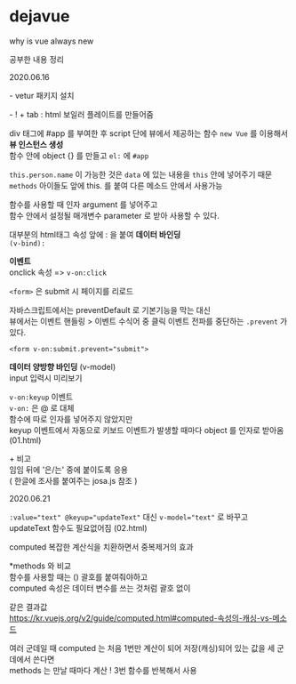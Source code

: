 # dejavue
why is vue always new


공부한 내용 정리

2020.06.16

\- vetur 패키지 설치

\- ! + tab : html 보일러 플레이트를 만들어줌

div 태그에 #app 를 부여한 후
script 단에 뷰에서 제공하는 함수 `new Vue` 를 이용해서 <b>뷰 인스턴스 생성</b><br>
함수 안에 object {} 를 만들고 `el:` 에 `#app`

`this.person.name` 이 가능한 것은
`data` 에 있는 내용을 `this` 안에 넣어주기 때문 <br>
`methods` 아이들도 앞에 this. 를 붙여 다른 메소드 안에서 사용가능

함수를 사용할 때 인자 argument 를 넣어주고 <br>
함수 안에서 설정될 매개변수 parameter 로 받아 사용할 수 있다.

대부분의 html태그 속성 앞에 : 을 붙여 <b>데이터 바인딩</b> <br>
`(v-bind):`

<b>이벤트</b> <br>
onclick 속성 => `v-on:click`

`<form>` 은 submit 시 페이지를 리로드

자바스크립트에서는 preventDefault 로 기본기능을 막는 대신 <br>
뷰에서는 이벤트 핸들링 > 이벤트 수식어 중
클릭 이벤트 전파를 중단하는 `.prevent` 가 있다.

`<form v-on:submit.prevent="submit">`

<b>데이터 양방향 바인딩</b> (v-model) <br>
input 입력시 미리보기

`v-on:keyup` 이벤트 <br>
`v-on:` 은 @ 로 대체 <br>
함수에 따로 인자를 넣어주지 않았지만 <br>
keyup 이벤트에서 자동으로 키보드 이벤트가 발생할 때마다 object 를 인자로 받아옴
(01.html)

\+ 비고 <br>
임임 뒤에 '은/는' 중에 붙이도록 응용<br>
( 한글에 조사를 붙여주는 josa.js 참조 )


2020.06.21

`:value="text" @keyup="updateText"` 대신 `v-model="text"` 로 바꾸고<br>
updateText 함수도 필요없어짐 (02.html)

computed
복잡한 계산식을 치환하면서 중복제거의 효과

*methods 와 비교<br>
함수를 사용할 때는 () 괄호를 붙여줘야하고<br>
computed 속성은 데이터 변수를 쓰는 것처럼 괄호 없이

같은 결과값<br>
https://kr.vuejs.org/v2/guide/computed.html#computed-속성의-캐싱-vs-메소드

여러 군데일 때
computed 는 처음 1번만 계산이 되어 저장(캐싱)되어 있는 값을 세 군데에서 쓴다면<br>
methods 는 만날 때마다 계산 ! 3번 함수를 반복해서 사용
